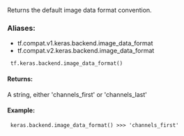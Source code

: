 Returns the default image data format convention.
### Aliases:
- tf.compat.v1.keras.backend.image_data_format
- tf.compat.v2.keras.backend.image_data_format

```
 tf.keras.backend.image_data_format()
```
#### Returns:
A string, either 'channels_first' or 'channels_last'
#### Example:

```
 keras.backend.image_data_format() >>> 'channels_first'
```
